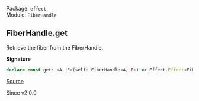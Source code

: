 Package: `effect`<br />
Module: `FiberHandle`<br />

## FiberHandle.get

Retrieve the fiber from the FiberHandle.

**Signature**

```ts
declare const get: <A, E>(self: FiberHandle<A, E>) => Effect.Effect<Fiber.RuntimeFiber<A, E>, NoSuchElementException>
```

[Source](https://github.com/Effect-TS/effect/tree/main/packages/effect/src/FiberHandle.ts#L303)

Since v2.0.0